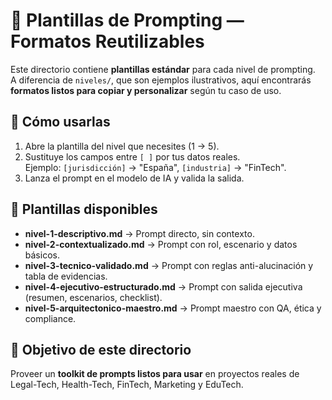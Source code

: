 # 🧩 Plantillas de Prompting — Formatos Reutilizables

Este directorio contiene **plantillas estándar** para cada nivel de prompting.  
A diferencia de `niveles/`, que son ejemplos ilustrativos, aquí encontrarás **formatos listos para copiar y personalizar** según tu caso de uso.

## 🔹 Cómo usarlas
1. Abre la plantilla del nivel que necesites (1 → 5).
2. Sustituye los campos entre `[ ]` por tus datos reales.  
   Ejemplo: `[jurisdicción]` → "España", `[industria]` → "FinTech".
3. Lanza el prompt en el modelo de IA y valida la salida.

## 🔹 Plantillas disponibles
- **nivel-1-descriptivo.md** → Prompt directo, sin contexto.  
- **nivel-2-contextualizado.md** → Prompt con rol, escenario y datos básicos.  
- **nivel-3-tecnico-validado.md** → Prompt con reglas anti-alucinación y tabla de evidencias.  
- **nivel-4-ejecutivo-estructurado.md** → Prompt con salida ejecutiva (resumen, escenarios, checklist).  
- **nivel-5-arquitectonico-maestro.md** → Prompt maestro con QA, ética y compliance.

## 📌 Objetivo de este directorio
Proveer un **toolkit de prompts listos para usar** en proyectos reales de Legal-Tech, Health-Tech, FinTech, Marketing y EduTech.
